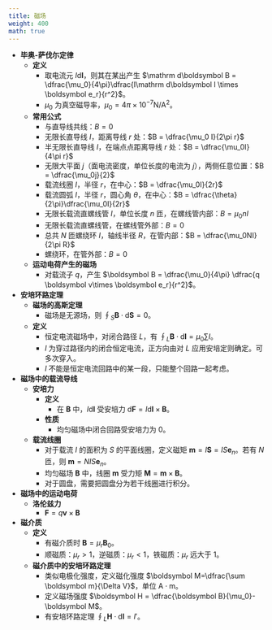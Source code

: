 ```yaml
---
title: 磁场
weight: 400
math: true
---
```


- **毕奥-萨伐尓定律**
    - **定义**
        - 取电流元 $I\mathrm d\boldsymbol l$，则其在某出产生 $\mathrm d\boldsymbol B = \dfrac{\mu_0}{4\pi}\dfrac{I\mathrm d\boldsymbol l \times \boldsymbol e_r}{r^2}$。
        - $\mu_0$ 为真空磁导率，$\mu_0 = 4\pi\times 10^{-7} \mathrm{N/A^2}$。
    - **常用公式**
        - 与直导线共线：$B=0$
        - 无限长直导线 $I$，距离导线 $r$ 处：$B = \dfrac{\mu_0 I}{2\pi r}$
        - 半无限长直导线 $I$，在端点点距离导线 $r$ 处：$B = \dfrac{\mu_0I}{4\pi r}$
        - 无限大平面 $j$（面电流密度，单位长度的电流为 $j$），两侧任意位置：$B = \dfrac{\mu_0j}{2}$
        - 载流线圈 $I$，半径 $r$，在中心：$B = \dfrac{\mu_0I}{2r}$
        - 载流圆弧 $I$，半径 $r$，圆心角 $\theta$，在中心：$B =  \dfrac{\theta}{2\pi}\dfrac{\mu_0I}{2r}$
        - 无限长载流直螺线管 $I$，单位长度 $n$ 匝，在螺线管内部：$B= \mu_0 nI$
        - 无限长载流直螺线管，在螺线管外部：$B = 0$
        - 总共 $N$ 匝螺绕环 $I$，轴线半径 $R$，在管内部：$B = \dfrac{\mu_0NI}{2\pi R}$
        - 螺绕环，在管外部：$B = 0$
    - **运动电荷产生的磁场**
        - 对载流子 $q$，产生 $\boldsymbol B = \dfrac{\mu_0}{4\pi} \dfrac{q \boldsymbol v\times \boldsymbol e_r}{r^2}$。
- **安培环路定理**
    - **磁场的高斯定理**
        - 磁场是无源场，则 $\displaystyle\oint_S \boldsymbol B \cdot \mathrm d\boldsymbol S = 0$。
    - **定义**
        - 恒定电流磁场中，对闭合路径 $L$，有 $\displaystyle\oint_L \boldsymbol B \cdot \mathrm d\boldsymbol l = \mu_0\sum I$。
        - $I$ 为穿过路径内的闭合恒定电流，正方向由对 $L$ 应用安培定则确定。可多次穿入。
        - $I$ 不能是恒定电流回路中的某一段，只能整个回路一起考虑。
- **磁场中的载流导线**
    - **安培力**
        - **定义**
            - 在 $\boldsymbol B$ 中，$I\mathrm d\boldsymbol l$ 受安培力 $\mathrm d\boldsymbol F = I\mathrm d\boldsymbol l\times \boldsymbol B$。
        - **性质**
            - 均匀磁场中闭合回路受安培力为 $0$。
    - **载流线圈**
        - 对于载流 $I$ 的面积为 $S$ 的平面线圈，定义磁矩 $\boldsymbol m=I\boldsymbol S=IS\boldsymbol e_n$。若有 $N$ 匝，则 $\boldsymbol m = NIS\boldsymbol e_n$。
        - 均匀磁场 $\boldsymbol B$ 中，线圈 $\boldsymbol m$ 受力矩 $\boldsymbol M = \boldsymbol m\times \boldsymbol B$。
        - 对于圆盘，需要把圆盘分为若干线圈进行积分。
- **磁场中的运动电荷**
    - **洛伦兹力**
        - $\boldsymbol F = q\boldsymbol v \times \boldsymbol B$
- **磁介质**
    - **定义**
        - 有磁介质时 $\boldsymbol B=\mu_r \boldsymbol B_0$。
        - 顺磁质：$\mu_r>1$，逆磁质：$\mu_r<1$，铁磁质：$\mu_r$ 远大于 $1$。
    - **磁介质中的安培环路定理**
        - 类似电极化强度，定义磁化强度 $\boldsymbol M=\dfrac{\sum \boldsymbol m}{\Delta V}$，单位 $\mathrm{A\cdot m}$。
        - 定义磁场强度 $\boldsymbol H = \dfrac{\boldsymbol B}{\mu_0}-\boldsymbol M$。
        - 有安培环路定理 $\displaystyle\oint_L \boldsymbol H \cdot \mathrm d\boldsymbol l = I'$。
